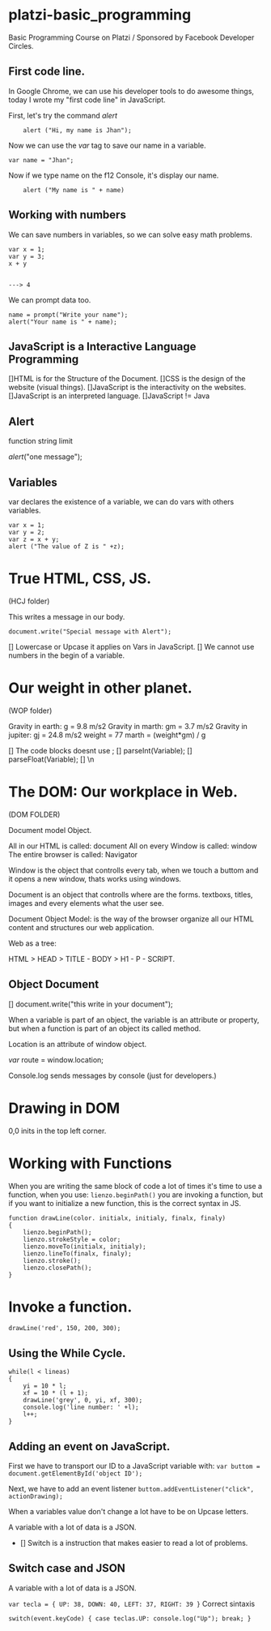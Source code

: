 # platzi-basic_programming
Basic Programming Course on Platzi / Sponsored by Facebook Developer Circles. 

## First code line.

In Google Chrome, we can use his developer tools to do awesome things, today I wrote my "first code line" in JavaScript.

First, let's try the command _alert_ 

```
    alert ("Hi, my name is Jhan");
```

Now we can use the _var_ tag to save our name in a variable.

```
var name = "Jhan";
```

Now if we type name on the f12 Console, it's display our name.

```
    alert ("My name is " + name)
```
## Working with numbers

We can save numbers in variables, so we can solve easy math problems.

```
var x = 1;
var y = 3;
x + y 


---> 4
```

We can prompt data too.

```
name = prompt("Write your name");
alert("Your name is " + name); 
```

## JavaScript is a Interactive Language Programming

[]HTML is for the Structure of the Document.
[]CSS is the design of the website (visual things).
[]JavaScript is the interactivity on the websites. 
[]JavaScript is an interpreted language. 
[]JavaScript != Java

## Alert

function   string     limit
 
_alert_("one message");

## Variables

var declares the existence of a variable, we can do vars with others variables. 

```
var x = 1; 
var y = 2;
var z = x + y; 
alert ("The value of Z is " +z);
```
# True HTML, CSS, JS.

(HCJ folder)

This writes a message in our body.
```
document.write("Special message with Alert");
```

[] Lowercase or Upcase it applies on Vars in JavaScript.
[] We cannot use numbers in the begin of a variable.

# Our weight in other planet. 

(WOP folder)

Gravity in earth: g = 9.8 m/s2
Gravity in marth: gm = 3.7 m/s2
Gravity in jupiter: gj = 24.8 m/s2
weight = 77
marth = (weight*gm) / g

[] The code blocks doesnt use ; 
[] parseInt(Variable);
[] parseFloat(Variable);
[] \n 

# The DOM: Our workplace in Web.

(DOM FOLDER)

Document model Object.

All in our HTML is called: document
All on every Window is called: window
The entire browser is called: Navigator


Window is the object that controlls every tab, when we touch a buttom and it opens a new window, thats works using windows.

Document is an object that controlls where are the forms. textboxs, titles, images and every elements what the user see. 

Document Object Model: is the way of the browser organize all our HTML content and structures our web application.

Web as a tree: 

HTML > HEAD > TITLE - BODY > H1 - P - SCRIPT.

## Object Document


[] document.write("this write in your document");

When a variable is part of an object, the variable is an attribute or property, but when a function is part of an object its called method.

Location is an attribute of window object. 

_var_ route = window.location;

Console.log sends messages by console (just for developers.)

# Drawing in DOM

0,0 inits in the top left corner.

# Working with Functions

When you are writing the same block of code a lot of times it's time to use a function, when you use:
``
lienzo.beginPath()
``
you are invoking a function, but if you want to initialize a new function, this is the correct syntax in JS.

````
function drawLine(color. initialx, initialy, finalx, finaly)
{
    lienzo.beginPath();
    lienzo.strokeStyle = color;
    lienzo.moveTo(initialx, initialy);
    lienzo.lineTo(finalx, finaly);
    lienzo.stroke();
    lienzo.closePath(); 
}
````

# Invoke a function. 

``
drawLine('red', 150, 200, 300);
``
## Using the While Cycle. 
````
while(l < lineas)
{
    yi = 10 * l;
    xf = 10 * (l + 1);
    drawLine('grey', 0, yi, xf, 300);
    console.log('line number: ' +l);
    l++;
}
````
## Adding an event on JavaScript.

First we have to transport our ID to a JavaScript variable with: ``var buttom = document.getElementById('object ID');``

Next, we have to add an event listener ``buttom.addEventListener("click", actionDrawing);``

When a variables value don't change a lot have to be on Upcase letters.

A variable with a lot of data is a JSON.

* [] Switch is a instruction that makes easier to read a lot of problems. 

## Switch case and JSON
A variable with a lot of data is a JSON.

``
var tecla = {
    UP: 38,
    DOWN: 40,
    LEFT: 37,
    RIGHT: 39
}
``
Correct sintaxis 

``
 switch(event.keyCode)
    {
        case teclas.UP:
            console.log("Up");
        break;
    }
``